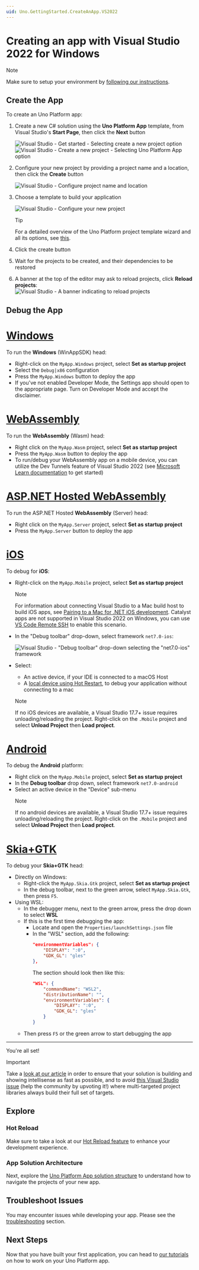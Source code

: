 ```yaml
---
uid: Uno.GettingStarted.CreateAnApp.VS2022
---
```

# Creating an app with Visual Studio 2022 for Windows

> [!NOTE]
> Make sure to setup your environment by [following our instructions](xref:Uno.GetStarted.vs2022).

## Create the App
To create an Uno Platform app:
1. Create a new C# solution using the **Uno Platform App** template, from Visual Studio's **Start Page**, then click the **Next** button

    ![Visual Studio - Get started - Selecting `create a new project` option](Assets/tutorial01/newproject1.PNG)  
    ![Visual Studio - Create a new project - Selecting `Uno Platform App` option](Assets/tutorial01/newproject2.PNG)

1. Configure your new project by providing a project name and a location, then click the **Create** button

    ![Visual Studio - Configure project name and location](Assets/tutorial01/configure-new-unoplatform-app.PNG)

1. Choose a template to build your application
   
    ![Visual Studio - Configure your new project](getting-started/wizard/assets/intro.jpg)

    > [!TIP]
    > For a detailed overview of the Uno Platform project template wizard and all its options, see [this](xref:Uno.GettingStarted.UsingWizard).
    
1. Click the create button

1. Wait for the projects to be created, and their dependencies to be restored

1. A banner at the top of the editor may ask to reload projects, click **Reload projects**:  
    ![Visual Studio - A banner indicating to reload projects](Assets/quick-start/vs2022-project-reload.png)

## Debug the App

# [**Windows**](#tab/windows)

To run the **Windows** (WinAppSDK) head:

- Right-click on the `MyApp.Windows` project, select **Set as startup project**
- Select the `Debug|x86` configuration
- Press the `MyApp.Windows` button to deploy the app
- If you've not enabled Developer Mode, the Settings app should open to the appropriate page. Turn on Developer Mode and accept the disclaimer.

# [**WebAssembly**](#tab/wasm)

To run the **WebAssembly** (Wasm) head:

- Right click on the `MyApp.Wasm` project, select **Set as startup project**
- Press the `MyApp.Wasm` button to deploy the app
- To run/debug your WebAssembly app on a mobile device, you can utilize the Dev Tunnels feature of Visual Studio 2022 (see [Microsoft Learn documentation](https://learn.microsoft.com/aspnet/core/test/dev-tunnels) to get started)

# [**ASP.NET Hosted WebAssembly**](#tab/wasm-hosted)

To run the ASP.NET Hosted **WebAssembly** (Server) head:
- Right click on the `MyApp.Server` project, select **Set as startup project**
- Press the `MyApp.Server` button to deploy the app

# [**iOS**](#tab/iOS)

To debug for **iOS**:
- Right-click on the `MyApp.Mobile` project, select **Set as startup project**
    > [!NOTE]
    > For information about connecting Visual Studio to a Mac build host to build iOS apps, see [Pairing to a Mac for .NET iOS development](https://docs.microsoft.com/en-us/xamarin/ios/get-started/installation/windows/connecting-to-mac/). Catalyst apps are not supported in Visual Studio 2022 on Windows, you can use [VS Code Remote SSH](xref:Uno.GetStarted.vscode) to enable this scenario.

- In the "Debug toolbar" drop-down, select framework `net7.0-ios`:

    ![Visual Studio - "Debug toolbar" drop-down selecting the "net7.0-ios" framework](Assets/quick-start/net7-ios-debug.png)
    
- Select:
    - An active device, if your IDE is connected to a macOS Host
    - A [local device using Hot Restart](https://learn.microsoft.com/en-us/xamarin/xamarin-forms/deploy-test/hot-restart), to debug your application without connecting to a mac
    
    > [!NOTE] 
    > If no iOS devices are available, a Visual Studio 17.7+ issue requires unloading/reloading the project. Right-click on the `.Mobile` project and select **Unload Project** then **Load project**.

# [**Android**](#tab/Android)

To debug the **Android** platform:
- Right click on the `MyApp.Mobile` project, select **Set as startup project**
- In the **Debug toolbar** drop down, select framework `net7.0-android`
- Select an active device in the "Device" sub-menu
    > [!NOTE] 
    > If no android devices are available, a Visual Studio 17.7+ issue requires unloading/reloading the project. Right-click on the `.Mobile` project and select **Unload Project** then **Load project**.

# [**Skia+GTK**](#tab/skiagtk)

To debug your **Skia+GTK** head:
- Directly on Windows:
    - Right-click the `MyApp.Skia.Gtk` project, select **Set as startup project**
    - In the debug toolbar, next to the green arrow, select `MyApp.Skia.Gtk`, then press `F5`.
- Using WSL:
    - In the debugger menu, next to the green arrow, press the drop down to select **WSL**
    - If this is the first time debugging the app:
        - Locate and open the `Properties/launchSettings.json` file
        - In the "WSL" section, add the following:
            ```json
            "environmentVariables": {
                "DISPLAY": ":0",
                "GDK_GL": "gles"
            },
            ```
            The section should look then like this:
            ```json
            "WSL": {
                "commandName": "WSL2",
                "distributionName": "",
                "environmentVariables": {
                    "DISPLAY": ":0",
                    "GDK_GL": "gles"
                }
            }
            ```
    - Then press `F5` or the green arrow to start debugging the app

***

You're all set!

> [!IMPORTANT]
> Take a [look at our article](xref:Build.Solution.TargetFramework-override) in order to ensure that your solution is building and showing intellisense as fast as possible, and to avoid [this Visual Studio issue](https://developercommunity.visualstudio.com/t/Building-a-cross-targeted-project-with-m/651372?space=8&q=building-a-cross-targeted-project-with-many-target) (help the community by upvoting it!) where multi-targeted project libraries always build their full set of targets.

## Explore

### Hot Reload

Make sure to take a look at our [Hot Reload feature](xref:Uno.Features.HotReload) to enhance your development experience.

### App Solution Architecture

Next, explore the [Uno Platform App solution structure](xref:Uno.Development.AppStructure) to understand how to navigate the projects of your new app.

## Troubleshoot Issues

You may encounter issues while developing your app. Please see the [troubleshooting](xref:Uno.UI.CommonIssues) section.

## Next Steps

Now that you have built your first application, you can head to [our tutorials](xref:Uno.GettingStarted.Tutorial1) on how to work on your Uno Platform app.
